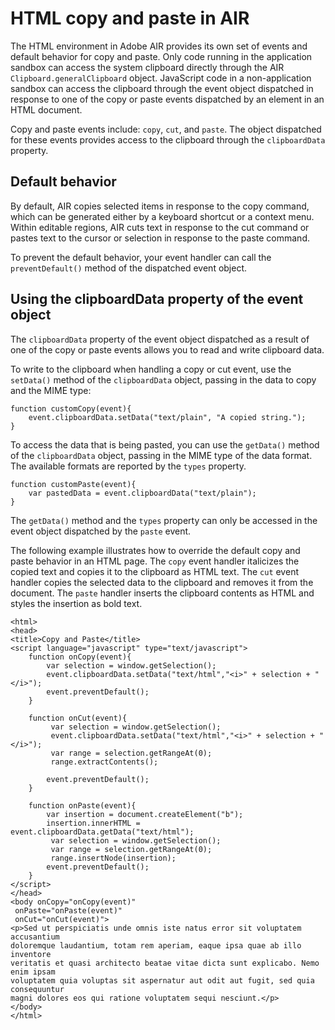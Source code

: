 # HTML copy and paste in AIR

<div>

The HTML environment in Adobe AIR provides its own set of events and default
behavior for copy and paste. Only code running in the application sandbox can
access the system clipboard directly through the AIR
`Clipboard.generalClipboard` object. JavaScript code in a non-application
sandbox can access the clipboard through the event object dispatched in response
to one of the copy or paste events dispatched by an element in an HTML document.

Copy and paste events include: `copy`, `cut`, and `paste`. The object dispatched
for these events provides access to the clipboard through the `clipboardData`
property.

</div>

<div>

## Default behavior

<div>

By default, AIR copies selected items in response to the copy command, which can
be generated either by a keyboard shortcut or a context menu. Within editable
regions, AIR cuts text in response to the cut command or pastes text to the
cursor or selection in response to the paste command.

To prevent the default behavior, your event handler can call the
`preventDefault()` method of the dispatched event object.

</div>

</div>

<div>

## Using the clipboardData property of the event object

<div>

The `clipboardData` property of the event object dispatched as a result of one
of the copy or paste events allows you to read and write clipboard data.

To write to the clipboard when handling a copy or cut event, use the `setData()`
method of the `clipboardData` object, passing in the data to copy and the MIME
type:

    function customCopy(event){
    	event.clipboardData.setData("text/plain", "A copied string.");
    }

To access the data that is being pasted, you can use the `getData()` method of
the `clipboardData` object, passing in the MIME type of the data format. The
available formats are reported by the `types` property.

    function customPaste(event){
    	var pastedData = event.clipboardData("text/plain");
    }

The `getData()` method and the `types` property can only be accessed in the
event object dispatched by the `paste` event.

The following example illustrates how to override the default copy and paste
behavior in an HTML page. The `copy` event handler italicizes the copied text
and copies it to the clipboard as HTML text. The `cut` event handler copies the
selected data to the clipboard and removes it from the document. The `paste`
handler inserts the clipboard contents as HTML and styles the insertion as bold
text.

    <html>
    <head>
    <title>Copy and Paste</title>
    <script language="javascript" type="text/javascript">
        function onCopy(event){
            var selection = window.getSelection();
            event.clipboardData.setData("text/html","<i>" + selection + "</i>");
            event.preventDefault();
        }

        function onCut(event){
             var selection = window.getSelection();
             event.clipboardData.setData("text/html","<i>" + selection + "</i>");
             var range = selection.getRangeAt(0);
             range.extractContents();

            event.preventDefault();
        }

        function onPaste(event){
            var insertion = document.createElement("b");
            insertion.innerHTML = event.clipboardData.getData("text/html");
             var selection = window.getSelection();
             var range = selection.getRangeAt(0);
             range.insertNode(insertion);
            event.preventDefault();
        }
    </script>
    </head>
    <body onCopy="onCopy(event)"
     onPaste="onPaste(event)"
     onCut="onCut(event)">
    <p>Sed ut perspiciatis unde omnis iste natus error sit voluptatem accusantium
    doloremque laudantium, totam rem aperiam, eaque ipsa quae ab illo inventore
    veritatis et quasi architecto beatae vitae dicta sunt explicabo. Nemo enim ipsam
    voluptatem quia voluptas sit aspernatur aut odit aut fugit, sed quia consequuntur
    magni dolores eos qui ratione voluptatem sequi nesciunt.</p>
    </body>
    </html>

</div>

</div>

<div>

<div>

</div>

</div>
